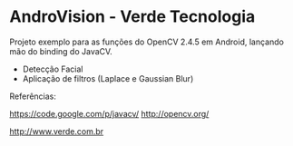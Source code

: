AndroVision - Verde Tecnologia
==============================

Projeto exemplo para as funções do OpenCV 2.4.5 em Android, lançando mão do binding do JavaCV.
 - Detecção Facial
 - Aplicação de filtros (Laplace e Gaussian Blur)


Referências:

https://code.google.com/p/javacv/
http://opencv.org/

http://www.verde.com.br
